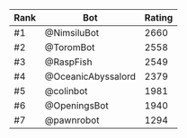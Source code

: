 Rank|Bot|Rating
---|---|---
#1|@NimsiluBot|2660
#2|@ToromBot|2558
#3|@RaspFish|2549
#4|@OceanicAbyssalord|2379
#5|@colinbot|1981
#6|@OpeningsBot|1940
#7|@pawnrobot|1294
